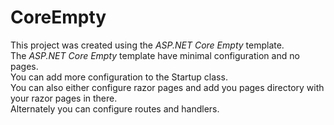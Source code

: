 ﻿# CoreEmpty 
This project was created using the _ASP.NET Core Empty_ template.   
The _ASP.NET Core Empty_ template have minimal configuration and no pages.   
You can add more configuration to the Startup class.   
You can also either configure razor pages and add you pages directory with your razor pages in there.  
Alternately you can configure routes and handlers.   